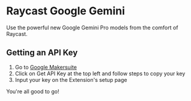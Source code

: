 # Raycast Google Gemini

Use the powerful new Google Gemini Pro models from the comfort of Raycast.

## Getting an API Key

1. Go to [Google Makersuite](https://makersuite.google.com/)
2. Click on Get API Key at the top left and follow steps to copy your key
3. Input your key on the Extension's setup page

You're all good to go!
